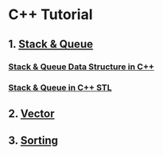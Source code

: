 # C++ Tutorial
## 1. [Stack & Queue](https://github.com/Rahul2IUC/Tutorial/tree/master/C%2B%2B%20Classes/Stack%26Queue)
### [Stack & Queue Data Structure in C++](https://docs.google.com/presentation/d/1P5IO-JlxjunK4Fmyf4Ghszn58t1FNgP46D5nNiIXGjU/edit?usp=sharing)
### [Stack & Queue in C++ STL](https://docs.google.com/presentation/d/1odC87VVJUhCNQRetFDeD_lMY9Y8GXMyr71rID3UJHK8/edit?usp=sharing)
## 2. [Vector](https://github.com/Rahul2IUC/Tutorial/tree/master/C%2B%2B%20Classes/vector)
## 3. [Sorting](https://github.com/Rahul2IUC/Tutorial/tree/master/C%2B%2B%20Classes/sorting)
